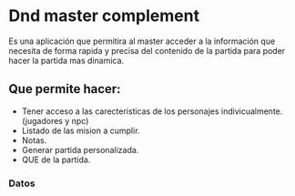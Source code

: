 # Dnd master complement

Es una aplicación que permitira al master acceder a la información que necesita de forma rapida y precisa del contenido de la partida para poder hacer la partida mas dinamica.


## Que permite hacer:

- Tener acceso a las carecteristicas de los personajes indivicualmente. (jugadores y npc)
- Listado de las mision a cumplir.
- Notas.
- Generar partida personalizada.
- QUE de la partida.


### Datos

